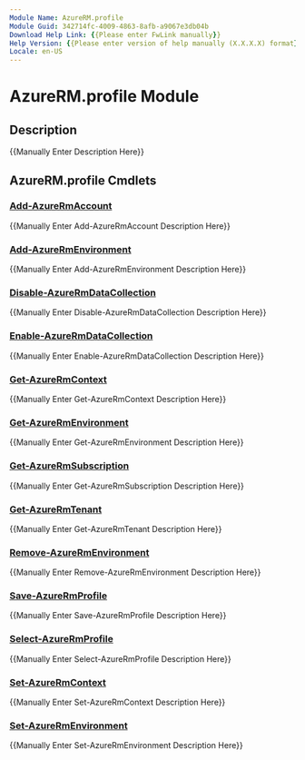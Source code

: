 ```yaml
---
Module Name: AzureRM.profile
Module Guid: 342714fc-4009-4863-8afb-a9067e3db04b
Download Help Link: {{Please enter FwLink manually}}
Help Version: {{Please enter version of help manually (X.X.X.X) format}}
Locale: en-US
---
```


# AzureRM.profile Module
## Description
{{Manually Enter Description Here}}

## AzureRM.profile Cmdlets
### [Add-AzureRmAccount](Add-AzureRmAccount.md)
{{Manually Enter Add-AzureRmAccount Description Here}}

### [Add-AzureRmEnvironment](Add-AzureRmEnvironment.md)
{{Manually Enter Add-AzureRmEnvironment Description Here}}

### [Disable-AzureRmDataCollection](Disable-AzureRmDataCollection.md)
{{Manually Enter Disable-AzureRmDataCollection Description Here}}

### [Enable-AzureRmDataCollection](Enable-AzureRmDataCollection.md)
{{Manually Enter Enable-AzureRmDataCollection Description Here}}

### [Get-AzureRmContext](Get-AzureRmContext.md)
{{Manually Enter Get-AzureRmContext Description Here}}

### [Get-AzureRmEnvironment](Get-AzureRmEnvironment.md)
{{Manually Enter Get-AzureRmEnvironment Description Here}}

### [Get-AzureRmSubscription](Get-AzureRmSubscription.md)
{{Manually Enter Get-AzureRmSubscription Description Here}}

### [Get-AzureRmTenant](Get-AzureRmTenant.md)
{{Manually Enter Get-AzureRmTenant Description Here}}

### [Remove-AzureRmEnvironment](Remove-AzureRmEnvironment.md)
{{Manually Enter Remove-AzureRmEnvironment Description Here}}

### [Save-AzureRmProfile](Save-AzureRmProfile.md)
{{Manually Enter Save-AzureRmProfile Description Here}}

### [Select-AzureRmProfile](Select-AzureRmProfile.md)
{{Manually Enter Select-AzureRmProfile Description Here}}

### [Set-AzureRmContext](Set-AzureRmContext.md)
{{Manually Enter Set-AzureRmContext Description Here}}

### [Set-AzureRmEnvironment](Set-AzureRmEnvironment.md)
{{Manually Enter Set-AzureRmEnvironment Description Here}}

